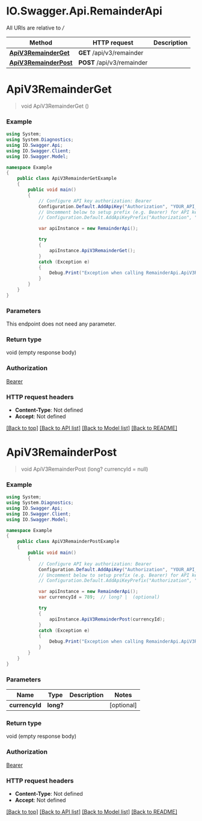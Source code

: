 # IO.Swagger.Api.RemainderApi

All URIs are relative to */*

Method | HTTP request | Description
------------- | ------------- | -------------
[**ApiV3RemainderGet**](RemainderApi.md#apiv3remainderget) | **GET** /api/v3/remainder | 
[**ApiV3RemainderPost**](RemainderApi.md#apiv3remainderpost) | **POST** /api/v3/remainder | 

<a name="apiv3remainderget"></a>
# **ApiV3RemainderGet**
> void ApiV3RemainderGet ()



### Example
```csharp
using System;
using System.Diagnostics;
using IO.Swagger.Api;
using IO.Swagger.Client;
using IO.Swagger.Model;

namespace Example
{
    public class ApiV3RemainderGetExample
    {
        public void main()
        {
            // Configure API key authorization: Bearer
            Configuration.Default.AddApiKey("Authorization", "YOUR_API_KEY");
            // Uncomment below to setup prefix (e.g. Bearer) for API key, if needed
            // Configuration.Default.AddApiKeyPrefix("Authorization", "Bearer");

            var apiInstance = new RemainderApi();

            try
            {
                apiInstance.ApiV3RemainderGet();
            }
            catch (Exception e)
            {
                Debug.Print("Exception when calling RemainderApi.ApiV3RemainderGet: " + e.Message );
            }
        }
    }
}
```

### Parameters
This endpoint does not need any parameter.

### Return type

void (empty response body)

### Authorization

[Bearer](../README.md#Bearer)

### HTTP request headers

 - **Content-Type**: Not defined
 - **Accept**: Not defined

[[Back to top]](#) [[Back to API list]](../README.md#documentation-for-api-endpoints) [[Back to Model list]](../README.md#documentation-for-models) [[Back to README]](../README.md)
<a name="apiv3remainderpost"></a>
# **ApiV3RemainderPost**
> void ApiV3RemainderPost (long? currencyId = null)



### Example
```csharp
using System;
using System.Diagnostics;
using IO.Swagger.Api;
using IO.Swagger.Client;
using IO.Swagger.Model;

namespace Example
{
    public class ApiV3RemainderPostExample
    {
        public void main()
        {
            // Configure API key authorization: Bearer
            Configuration.Default.AddApiKey("Authorization", "YOUR_API_KEY");
            // Uncomment below to setup prefix (e.g. Bearer) for API key, if needed
            // Configuration.Default.AddApiKeyPrefix("Authorization", "Bearer");

            var apiInstance = new RemainderApi();
            var currencyId = 789;  // long? |  (optional) 

            try
            {
                apiInstance.ApiV3RemainderPost(currencyId);
            }
            catch (Exception e)
            {
                Debug.Print("Exception when calling RemainderApi.ApiV3RemainderPost: " + e.Message );
            }
        }
    }
}
```

### Parameters

Name | Type | Description  | Notes
------------- | ------------- | ------------- | -------------
 **currencyId** | **long?**|  | [optional] 

### Return type

void (empty response body)

### Authorization

[Bearer](../README.md#Bearer)

### HTTP request headers

 - **Content-Type**: Not defined
 - **Accept**: Not defined

[[Back to top]](#) [[Back to API list]](../README.md#documentation-for-api-endpoints) [[Back to Model list]](../README.md#documentation-for-models) [[Back to README]](../README.md)
